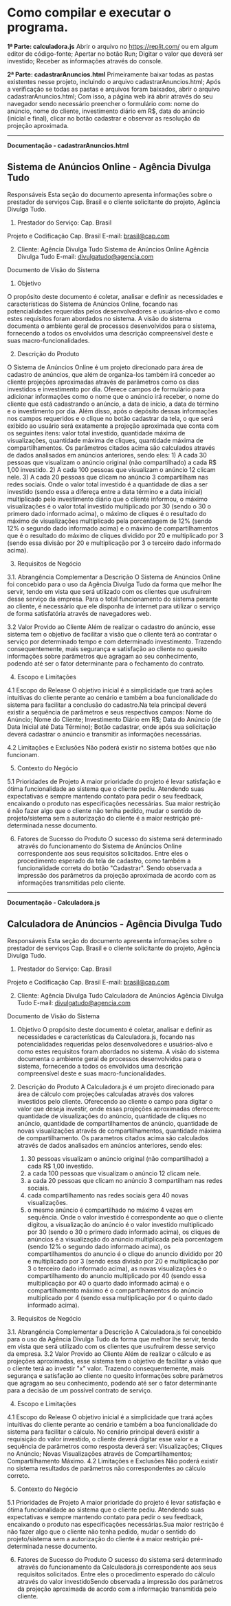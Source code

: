 # Como compilar e executar o programa.

**1ª Parte: calculadora.js**
	Abrir o arquivo no https://replit.com/ ou em algum editor de código-fonte;
	Apertar no botão Run;
	Digitar o valor que deverá ser investido;
	Receber as informações através do console.

**2ª Parte: cadastrarAnuncios.html**
	Primeiramente baixar todas as pastas existentes nesse projeto, incluindo o arquivo cadastrarAnuncios.html;
	Após a verificação se todas as pastas e arquivos foram baixados, abrir o arquivo cadastrarAnuncios.html;
	Com isso, a página web irá abrir através do seu navegador sendo necessário preencher o formulário com: nome do anúncio, nome do cliente, investimento diário em R$, data do anúncio (inicial e final), clicar no botão cadastrar e observar as resolução da projeção aproximada.
___________________________________________________________________________________
**Documentação - cadastrarAnuncios.html**

## Sistema de Anúncios Online - Agência Divulga Tudo

Responsáveis 
Esta seção do documento apresenta informações sobre o prestador de serviços Cap. Brasil e o cliente solicitante do projeto, Agência Divulga Tudo. 
 
1. Prestador do Serviço: Cap. Brasil

Projeto e Codificação 
Cap. Brasil 
E-mail: brasil@cap.com
 
2. Cliente: Agência Divulga Tudo 
Sistema de Anúncios Online 
Agência Divulga Tudo
E-mail: divulgatudo@agencia.com

Documento de Visão do Sistema

1. Objetivo

O propósito deste documento é coletar, analisar e definir as necessidades e características do Sistema de Anúncios Online, focando nas potencialidades requeridas pelos desenvolvedores e usuários-alvo e como estes requisitos foram abordados no sistema. A visão do sistema documenta o ambiente geral de processos desenvolvidos para o sistema, fornecendo a todos os envolvidos uma descrição compreensível deste e suas macro-funcionalidades.

2. Descrição do Produto

O Sistema de Anúncios Online é um projeto direcionado para área de cadastro de anúncios, que além de organiza-los também irá conceder ao cliente projeções aproximadas através de parâmetros como os dias investidos e investimento por dia. Oferece campos de formulário para adicionar informações como o nome que o anúncio irá receber, o nome do cliente que está cadastrando o anúncio, a data de início, a data de término e o investimento por dia. Além disso, após o depósito dessas informações nos campos requeridos e o clique no botão cadastrar da tela, o que será exibido ao usuário será exatamente a projeção aproximada que conta com os seguintes itens: valor total investido, quantidade máxima de visualizações, quantidade máxima de cliques, quantidade máxima de compartilhamentos.
Os parâmetros citados acima são calculados através de dados analisados em anúncios anteriores, sendo eles:
	1) A cada 30 pessoas que visualizam o anúncio original (não compartilhado) a cada R$ 1,00 investido.
	2) A cada 100 pessoas que visualizam o anúncio 12 clicam nele.
	3) A cada 20 pessoas que clicam no anúncio 3 compartilham nas redes sociais.
Onde o valor total investido é a quantidade de dias a ser investido (sendo essa a difereça entre a data término e a data inicial) multiplicado pelo investimento diário que o cliente informou, o máximo visualizações é o valor total investido multiplicado por 30 (sendo o 30 o primero dado informado acima), o máximo de cliques é o resultado do máximo de visualizações multiplicado pela porcentagem de 12% (sendo 12% o segundo dado informado acima) e o máximo de compartilhamentos que é o resultado do máximo de cliques dividido por 20 e multiplicado por 3 (sendo essa divisão por 20 e multiplicação por 3 o terceiro dado informado acima).

3. Requisitos de Negócio 

3.1. Abrangência Complementar a Descrição
O Sistema de Anúncios Online foi concebido para o uso da Agência Divulga Tudo da forma que melhor lhe servir, tendo em vista que será utilizado com os clientes que usufruirem desse serviço da empresa. Para o total funcionamento do sistema perante ao cliente, é necessário que ele disponha de internet para utilizar o serviço de forma satisfatória através de navegadores web.

3.2 Valor Provido ao Cliente 
Além de realizar o cadastro do anúncio, esse sistema tem o objetivo de facilitar a visão que o cliente terá ao contratar o serviço por determinado tempo e com determinado investimento. Trazendo consequentemente, mais segurança e satisfação ao cliente no quesito informações sobre parâmetros que agragam ao seu conhecimento, podendo até ser o fator determinante para o fechamento do contrato.

4. Escopo e Limitações 

4.1 Escopo do Release
O objetivo inicial é a simplicidade que trará ações intuitivas do cliente perante ao cenário e também a boa funcionalidade do sistema para facilitar a conclusão do cadastro.Na tela principal deverá existir a sequência de parâmetros e seus respectivos campos: 
	Nome do Anúncio;
	Nome do Cliente;
	Investimento Diário em R$;
	Data do Anúncio (de Data Inicial até Data Término);
	Botão cadastrar, onde após sua solicitação deverá cadastrar o anúncio e transmitir as informações necessárias.
	
4.2 Limitações e Exclusões
Não poderá existir no sistema botões que não funcionam.

5. Contexto do Negócio 

5.1 Prioridades de Projeto
A maior prioridade do projeto é levar satisfação e ótima funcionalidade ao sistema que o cliente pediu. Atendendo suas expectativas e sempre mantendo contato para pedir o 
seu feedback, encaixando o produto nas especificações necessárias. Sua maior restrição é não fazer algo que o cliente não tenha pedido, mudar o sentido do projeto/sistema sem a autorização do cliente é a maior restrição pré-determinada nesse documento.

6. Fatores de Sucesso do Produto 
O sucesso do sistema será determinado através do funcionamento do Sistema de Anúncios Online correspondente aos seus requisitos solicitados. Entre eles o procedimento esperado da tela de cadastro, como também a funcionalidade correta do botão "Cadastrar". Sendo observada a impressão dos parâmetros da projeção aproximada de acordo com as informações transmitidas pelo cliente.
____________________________________________________________________________________________

**Documentação - Calculadora.js**

## Calculadora de Anúncios - Agência Divulga Tudo

Responsáveis 
Esta seção do documento apresenta informações sobre o prestador de serviços Cap. Brasil e o cliente solicitante do projeto, Agência Divulga Tudo. 
 
1. Prestador do Serviço: Cap. Brasil

Projeto e Codificação 
Cap. Brasil 
E-mail: brasil@cap.com
 
2. Cliente: Agência Divulga Tudo 
Calculadora de Anúncios
Agência Divulga Tudo
E-mail: divulgatudo@agencia.com

Documento de Visão do Sistema

1. Objetivo
O propósito deste documento é coletar, analisar e definir as necessidades e características da Calculadora.js, focando nas potencialidades requeridas pelos desenvolvedores e usuários-alvo e como estes requisitos foram abordados no sistema. A visão do sistema documenta o ambiente geral de processos desenvolvidos para o 
sistema, fornecendo a todos os envolvidos uma descrição compreensível deste e suas macro-funcionalidades.

2. Descrição do Produto
A Calculadora.js é um projeto direcionado para área de cálculo com projeções calculadas através dos valores investidos pelo cliente. Oferecendo ao cliente o campo para digitar o valor que deseja investir, onde essas projeções aproximadas oferecem: quantidade de visualizações do anúncio, quantidade de cliques no anúncio, quantidade de compartilhamentos de anúncio, quantidade de novas visualizações através de compartilhamentos, quantidade máxima de compartilhamento.
Os parametros citados acima são calculados através de dados analisados em anúncios anteriores, sendo eles:
	1) 30 pessoas visualizam o anúncio original (não compartilhado) a cada R$ 1,00 investido.
	2) a cada 100 pessoas que visualizam o anúncio 12 clicam nele.
	3) a cada 20 pessoas que clicam no anúncio 3 compartilham nas redes sociais.
	4) cada compartilhamento nas redes sociais gera 40 novas visualizações.
	5) o mesmo anúncio é compartilhado no máximo 4 vezes em sequência.
Onde o valor investido é correspondente ao que o cliente digitou, a visualização do anúncio é o valor investido multiplicado por 30 (sendo o 30 o primero dado informado acima), os cliques de anúncios é a visualização do anúncio multiplicada pela porcentagem (sendo 12% o segundo dado informado acima), os compartilhamentos do anuncio é o clique do anuncio dividido por 20 e multiplicado por 3 (sendo essa divisão por 20 e multiplicação por 3 o terceiro dado informado acima), as novas visualizações é o compartilhamento do anuncio multiplicado por 40 (sendo essa multiplicação por 40 o quarto dado informado acima) e o compartilhamento máximo é o compartilhamentos do anúncio multiplicado por 4 (sendo essa multiplicação por 4 o quinto dado informado acima).
	
3. Requisitos de Negócio 

3.1. Abrangência Complementar a Descrição
A Calculadora.js foi concebido para o uso da Agência Divulga Tudo da forma que melhor lhe servir, tendo em vista que será utilizado com os clientes que usufruirem desse serviço da empresa.
3.2 Valor Provido ao Cliente 
Além de realizar o cálculo e as projeções aproximadas, esse sistema tem o objetivo de facilitar a visão que o cliente terá ao investir "x" valor. Trazendo consequentemente, mais segurança e satisfação ao cliente no quesito informações sobre parâmetros que agragam ao seu conhecimento, podendo até ser o fator determinante para a decisão de um possível contrato de serviço.

4. Escopo e Limitações 

4.1 Escopo do Release
O objetivo inicial é a simplicidade que trará ações intuitivas do cliente perante ao cenário e também a boa funcionalidade do sistema para facilitar o cálculo.
No cenário principal deverá existir a requisição do valor investido, o cliente deverá digitar esse valor e a sequência de parâmetros como resposta deverá ser: 
	Visualizações;
	Cliques no Anúncio;
	Novas Visualizações através de Compartilhamentos;
	Compartilhamento Máximo.
4.2 Limitações e Exclusões
Não poderá existir no sistema resultados de parâmetros não correspondentes ao cálculo correto.

5. Contexto do Negócio 

5.1 Prioridades de Projeto
A maior prioridade do projeto é levar satisfação e ótima funcionalidade ao sistema que o cliente pediu. Atendendo suas expectativas e sempre mantendo contato para pedir o seu feedback, encaixando o produto nas especificações necessárias.Sua maior restrição é não fazer algo que o cliente não tenha pedido, mudar o sentido 
do projeto/sistema sem a autorização do cliente é a maior restrição pré-determinada nesse documento.

6. Fatores de Sucesso do Produto 
O sucesso do sistema será determinado através do funcionamento da Calculadora.js correspondente aos seus requisitos solicitados. Entre eles o procedimento esperado do cálculo através do valor investidoSendo observada a impressão dos parâmetros da projeção aproximada de acordo com a informação transmitida pelo cliente.
